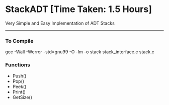 # StackADT [Time Taken: 1.5 Hours]

Very Simple and Easy Implementation of ADT Stacks

---

### To Compile
gcc -Wall -Werror -std=gnu99 -O -lm -o stack stack_interface.c stack.c

### Functions
* Push()
* Pop()
* Peek()
* Print()
* GetSize()

